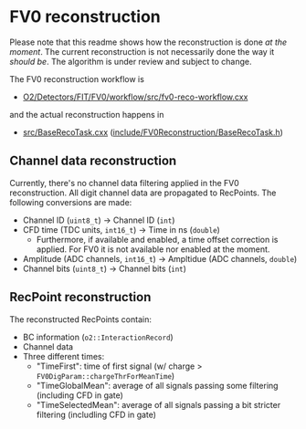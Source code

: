 <!-- doxy
\page refFITFV0reconstruction FV0 Reconstyruction
/doxy -->

# FV0 reconstruction

Please note that this readme shows how the reconstruction is done _at the moment_. The current reconstruction is not necessarily done the way it _should be_. The algorithm is under review and subject to change.

The FV0 reconstruction workflow is

- [O2/Detectors/FIT/FV0/workflow/src/fv0-reco-workflow.cxx](../workflow/src/fv0-reco-workflow.cxx)

and the actual reconstruction happens in

- [src/BaseRecoTask.cxx](src/BaseRecoTask.cxx) ([include/FV0Reconstruction/BaseRecoTask.h](include/BaseRecoTask.h))

## Channel data reconstruction

Currently, there's no channel data filtering applied in the FV0 reconstruction. All digit channel data are propagated to RecPoints. The following conversions are made:

- Channel ID (`uint8_t`) -> Channel ID (`int`)
- CFD time (TDC units, `int16_t`) -> Time in ns (`double`)
    - Furthermore, if available and enabled, a time offset correction is applied. For FV0 it is not available nor enabled at the moment.
- Amplitude (ADC channels, `int16_t`) -> Ampltidue (ADC channels, `double`)
- Channel bits (`uint8_t`) -> Channel bits (`int`)

## RecPoint reconstruction

The reconstructed RecPoints contain:

- BC information (`o2::InteractionRecord`)
- Channel data
- Three different times:
    - "TimeFirst": time of first signal (w/ charge > `FV0DigParam::chargeThrForMeanTime`)
    - "TimeGlobalMean": average of all signals passing some filtering (including CFD in gate)
    - "TimeSelectedMean": average of all signals passing a bit stricter filtering (includling CFD in gate)
